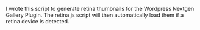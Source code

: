 I wrote this script to generate retina thumbnails for the Wordpress Nextgen
Gallery Plugin. The retina.js script will then automatically load them if a
retina device is detected.
